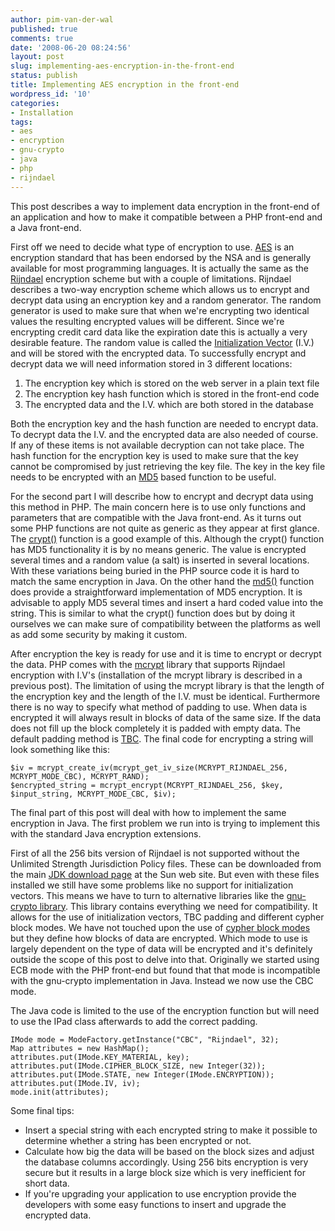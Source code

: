 ```yaml
---
author: pim-van-der-wal
published: true
comments: true
date: '2008-06-20 08:24:56'
layout: post
slug: implementing-aes-encryption-in-the-front-end
status: publish
title: Implementing AES encryption in the front-end
wordpress_id: '10'
categories:
- Installation
tags:
- aes
- encryption
- gnu-crypto
- java
- php
- rijndael
---
```


This post describes a way to implement data encryption in the front-end of an application and how to make it compatible between a PHP front-end and a Java front-end.

First off we need to decide what type of encryption to use. [AES](http://en.wikipedia.org/wiki/Advanced_Encryption_Standard) is an encryption standard that has been endorsed by the NSA and is generally available for most programming languages. It is actually the same as the [Rijndael](http://en.wikipedia.org/wiki/Rijndael) encryption scheme but with a couple of limitations. Rijndael describes a two-way encryption scheme which allows us to encrypt and decrypt data using an encryption key and a random generator. The random generator is used to make sure that when we're encrypting two identical values the resulting encrypted values will be different. Since we're encrypting credit card data like the expiration date this is actually a very desirable feature. The random value is called the [Initialization Vector](http://en.wikipedia.org/wiki/Initialization_vector) (I.V.) and will be stored with the encrypted data. To successfully encrypt and decrypt data we will need information stored in 3 different locations:

1. The encryption key which is stored on the web server in a plain text file
2. The encryption key hash function which is stored in the front-end code
3. The encrypted data and the I.V. which are both stored in the database

Both the encryption key and the hash function are needed to encrypt data. To decrypt data the I.V. and the encrypted data are also needed of course. If any of these items is not available decryption can not take place. The hash function for the encryption key is used to make sure that the key cannot be compromised by just retrieving the key file. The key in the key file needs to be encrypted with an [MD5](http://en.wikipedia.org/wiki/Md5) based function to be useful.

For the second part I will describe how to encrypt and decrypt data using this method in PHP. The main concern here is to use only functions and parameters that are compatible with the Java front-end. As it turns out some PHP functions are not quite as generic as they appear at first glance. The [crypt()](http://us.php.net/manual/en/function.crypt.php) function is a good example of this. Although the crypt() function has MD5 functionality it is by no means generic. The value is encrypted several times and a random value (a salt) is inserted in several locations. With these variations being buried in the PHP source code it is hard to match the same encryption in Java. On the other hand the [md5()](http://us.php.net/manual/en/function.md5.php) function does provide a straightforward implementation of MD5 encryption. It is advisable to apply MD5 several times and insert a hard coded value into the string. This is similar to what the crypt() function does but by doing it ourselves we can make sure of compatibility between the platforms as well as add some security by making it custom.

After encryption the key is ready for use and it is time to encrypt or decrypt the data. PHP comes with the [mcrypt](http://us.php.net/mcrypt) library that supports Rijndael encryption with I.V's (installation of the mcrypt library is described in a previous post). The limitation of using the mcrypt library is that the length of the encryption key and the length of the I.V. must be identical. Furthermore there is no way to specify what method of padding to use. When data is encrypted it will always result in blocks of data of the same size. If the data does not fill up the block completely it is padded with empty data. The default padding method is [TBC](http://www.gnu.org/software/gnu-crypto/manual/api/gnu/crypto/pad/TBC.html). The final code for encrypting a string will look something like this:
```
$iv = mcrypt_create_iv(mcrypt_get_iv_size(MCRYPT_RIJNDAEL_256, MCRYPT_MODE_CBC), MCRYPT_RAND);
$encrypted_string = mcrypt_encrypt(MCRYPT_RIJNDAEL_256, $key, $input_string, MCRYPT_MODE_CBC, $iv);
```

The final part of this post will deal with how to implement the same encryption in Java. The first problem we run into is trying to implement this with the standard Java encryption extensions.

First of all the 256 bits version of Rijndael is not supported without the Unlimited Strength Jurisdiction Policy files. These can be downloaded from the main [JDK download page](http://java.sun.com/javase/downloads/index.jsp) at the Sun web site. But even with these files installed we still have some problems like no support for initialization vectors. This means we have to turn to alternative libraries like the [gnu-crypto library](http://www.gnu.org/software/gnu-crypto). This library contains everything we need for compatibility. It allows for the use of initialization vectors, TBC padding and different cypher block modes. We have not touched upon the use of [cypher block modes](http://en.wikipedia.org/wiki/Block_cipher_modes_of_operation) but they define how blocks of data are encrypted. Which mode to use is largely dependent on the type of data will be encrypted and it's definitely outside the scope of this post to delve into that. Originally we started using ECB mode with the PHP front-end but found that that mode is incompatible with the gnu-crypto implementation in Java. Instead we now use the CBC mode.

The Java code is limited to the use of the encryption function but will need to use the IPad class afterwards to add the correct padding.
```
IMode mode = ModeFactory.getInstance("CBC", "Rijndael", 32);
Map attributes = new HashMap();
attributes.put(IMode.KEY_MATERIAL, key);
attributes.put(IMode.CIPHER_BLOCK_SIZE, new Integer(32));
attributes.put(IMode.STATE, new Integer(IMode.ENCRYPTION));
attributes.put(IMode.IV, iv);
mode.init(attributes);
```

Some final tips:
	
* Insert a special string with each encrypted string to make it possible to determine whether a string has been encrypted or not.
* Calculate how big the data will be based on the block sizes and adjust the database columns accordingly. Using 256 bits encryption is very secure but it results in a large block size which is very inefficient for short data.
* If you're upgrading your application to use encryption provide the developers with some easy functions to insert and upgrade the encrypted data.
